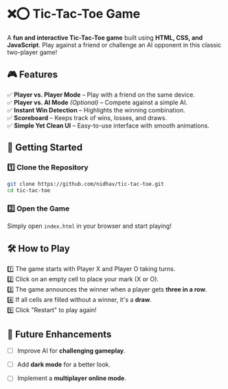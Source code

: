 # **❌⭕ Tic-Tac-Toe Game**  

A **fun and interactive Tic-Tac-Toe game** built using **HTML, CSS, and JavaScript**. Play against a friend or challenge an AI opponent in this classic two-player game!  

## **🎮 Features**  

✅ **Player vs. Player Mode** – Play with a friend on the same device.  
✅ **Player vs. AI Mode** *(Optional)* – Compete against a simple AI.  
✅ **Instant Win Detection** – Highlights the winning combination.  
✅ **Scoreboard** – Keeps track of wins, losses, and draws.  
✅ **Simple Yet Clean UI** – Easy-to-use interface with smooth animations.  

## **🚀 Getting Started**  

### **1️⃣ Clone the Repository**  
```bash
git clone https://github.com/nidhav/tic-tac-toe.git
cd tic-tac-toe
```

### **2️⃣ Open the Game**  
Simply open `index.html` in your browser and start playing!  

## **🛠️ How to Play**  

1️⃣ The game starts with Player X and Player O taking turns.  
2️⃣ Click on an empty cell to place your mark (X or O).  
3️⃣ The game announces the winner when a player gets **three in a row**.  
4️⃣ If all cells are filled without a winner, it's a **draw**.  
5️⃣ Click "Restart" to play again!  

## **📌 Future Enhancements**  

- [ ] Improve AI for **challenging gameplay**.  
- [ ] Add **dark mode** for a better look.  
- [ ] Implement a **multiplayer online mode**.  


